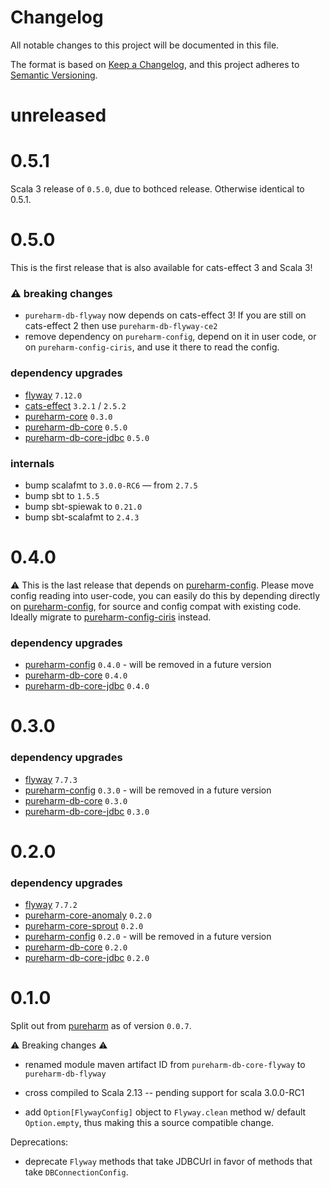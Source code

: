 # Changelog

All notable changes to this project will be documented in this file.

The format is based on [Keep a Changelog](https://keepachangelog.com/en/1.0.0/),
and this project adheres to [Semantic Versioning](https://semver.org/spec/v2.0.0.html).

# unreleased

# 0.5.1

Scala 3 release of `0.5.0`, due to bothced release. Otherwise identical to 0.5.1.

# 0.5.0

This is the first release that is also available for cats-effect 3 and Scala 3!

### :warning: breaking changes
- `pureharm-db-flyway` now depends on cats-effect 3! If you are still on cats-effect 2 then use `pureharm-db-flyway-ce2`
- remove dependency on `pureharm-config`, depend on it in user code, or on `pureharm-config-ciris`, and use it there to read the config.

### dependency upgrades

- [flyway](https://github.com/flyway/flyway/releases) `7.12.0`
- [cats-effect](https://github.com/typelevel/cats-effect/releases) `3.2.1` / `2.5.2`
- [pureharm-core](https://github.com/busymachines/pureharm-core/releases) `0.3.0`
- [pureharm-db-core](https://github.com/busymachines/pureharm-db-core/releases) `0.5.0`
- [pureharm-db-core-jdbc](https://github.com/busymachines/pureharm-db-core-jdbc/releases) `0.5.0`

### internals
- bump scalafmt to `3.0.0-RC6` — from `2.7.5`
- bump sbt to `1.5.5`
- bump sbt-spiewak to `0.21.0`
- bump sbt-scalafmt to `2.4.3`

# 0.4.0

:warning: This is the last release that depends on [pureharm-config](https://github.com/busymachines/pureharm-config/releases). Please move config reading into user-code, you can easily do this by depending directly on [pureharm-config](https://github.com/busymachines/pureharm-config/releases), for source and config compat with existing code. Ideally migrate to [pureharm-config-ciris](https://github.com/busymachines/pureharm-config-ciris) instead.

### dependency upgrades

- [pureharm-config](https://github.com/busymachines/pureharm-config/releases) `0.4.0` - will be removed in a future version
- [pureharm-db-core](https://github.com/busymachines/pureharm-db-core/releases) `0.4.0`
- [pureharm-db-core-jdbc](https://github.com/busymachines/pureharm-db-core-jdbc/releases) `0.4.0`

# 0.3.0

### dependency upgrades

- [flyway](https://github.com/flyway/flyway/releases) `7.7.3`
- [pureharm-config](https://github.com/busymachines/pureharm-config/releases) `0.3.0` - will be removed in a future version
- [pureharm-db-core](https://github.com/busymachines/pureharm-db-core/releases) `0.3.0`
- [pureharm-db-core-jdbc](https://github.com/busymachines/pureharm-db-core-jdbc/releases) `0.3.0`

# 0.2.0

### dependency upgrades

- [flyway](https://github.com/flyway/flyway/releases) `7.7.2`
- [pureharm-core-anomaly](https://github.com/busymachines/pureharm-core/releases) `0.2.0`
- [pureharm-core-sprout](https://github.com/busymachines/pureharm-core/releases) `0.2.0`
- [pureharm-config](https://github.com/busymachines/pureharm-config/releases) `0.2.0` - will be removed in a future version
- [pureharm-db-core](https://github.com/busymachines/pureharm-db-core/releases) `0.2.0`
- [pureharm-db-core-jdbc](https://github.com/busymachines/pureharm-db-core-jdbc/releases) `0.2.0`

# 0.1.0

Split out from [pureharm](https://github.com/busymachines/pureharm) as of version `0.0.7`.

:warning: Breaking changes :warning:

- renamed module maven artifact ID from `pureharm-db-core-flyway` to `pureharm-db-flyway`

- cross compiled to Scala 2.13 -- pending support for scala 3.0.0-RC1
- add `Option[FlywayConfig]` object to `Flyway.clean` method w/ default `Option.empty`, thus making this a source compatible change.

Deprecations:

- deprecate `Flyway` methods that take JDBCUrl in favor of methods that take `DBConnectionConfig`.
